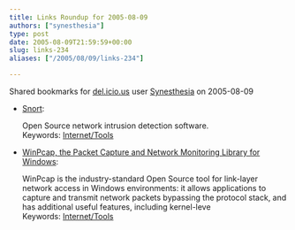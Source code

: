 ```yaml
---
title: Links Roundup for 2005-08-09
authors: ["synesthesia"]
type: post
date: 2005-08-09T21:59:59+00:00
slug: links-234 
aliases: ["/2005/08/09/links-234"]

---
```

Shared bookmarks for [del.icio.us][1] user  [Synesthesia][2] on 2005-08-09

  * [Snort][3]:
  
    Open Source network intrusion detection software.   
    Keywords: [Internet/Tools][4]
  * [WinPcap, the Packet Capture and Network Monitoring Library for Windows][5]:
  
    WinPcap is the industry-standard Open Source tool for link-layer network access in Windows environments: it allows applications to capture and transmit network packets bypassing the protocol stack, and has additional useful features, including kernel-leve   
    Keywords: [Internet/Tools][4]

 [1]: https://del.icio.us/
 [2]: https://del.icio.us/synesthesia
 [3]: https://www.snort.org/ "https://www.snort.org/"
 [4]: https://del.icio.us/synesthesia/Internet/Tools
 [5]: https://www.winpcap.org/ "https://www.winpcap.org/"